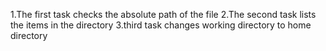 1.The first task checks the  absolute path of the file
2.The second task lists the items in the directory
3.third task changes working directory to home directory